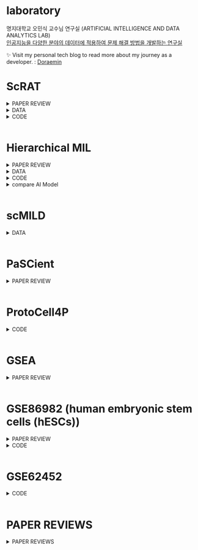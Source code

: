 # laboratory

명지대학교 오민식 교수님 연구실 (ARTIFICIAL INTELLIGENCE AND DATA ANALYTICS LAB)
<br>
[인공지능을 다양한 분야의 데이터에 적용하여 문제 해결 방법을 개발하는 연구실](https://ailab-mju.github.io/)

✨ Visit my personal tech blog to read more about my journey as a developer. : [Doraemin](https://doraemin.tistory.com/)

# ScRAT

<details>
<summary>PAPER REVIEW</summary>
<ul>
  <li><a href="https://doraemin.tistory.com/165" target="_blank">[ScRAT] Phenotype prediction from single-cell RNA-seq data using attention-based neural networks</a></li>
  <li><a href="https://doraemin.tistory.com/162" target="_blank">[ScRAT Flow] Phenotype prediction from single-cell RNA-seq data using attention-based neural networks</a></li>
</ul>
</details>

<details>
<summary>DATA</summary>
<ul>
  <li><a href="https://doraemin.tistory.com/164" target="_blank">[ScRAT] Exploratory Data (Summary)</a></li>
</ul>
</details>

<details>
<summary>CODE</summary>
<ul>
  <li><a href="https://doraemin.tistory.com/158" target="_blank">[ScRAT] scRNA Analysis</a></li>
  <li><a href="https://doraemin.tistory.com/159" target="_blank">[ScRAT] Code Demo</a></li>
  <li><a href="https://doraemin.tistory.com/161" target="_blank">[ScRAT] STEP 1. Sample mixup</a></li>
  <li><a href="https://doraemin.tistory.com/160" target="_blank">[ScRAT] utils.py_mixup()</a></li>
  <li><a href="https://doraemin.tistory.com/163" target="_blank">[ScRAT] STEP 2. Attention layer</a></li>
</ul>
</details>
<br>

# Hierarchical MIL

<details>
<summary>PAPER REVIEW</summary>
<ul>
  <li><a href="https://doraemin.tistory.com/167" target="_blank">[Hierarchical MIL] Incorporating Hierarchical Information into Multiple Instance Learning for Patient Phenotype Prediction with scRNA-seq Data</a></li>
  <li><a href="https://doraemin.tistory.com/172" target="_blank">[Optuna] Key Concepts and Descriptions</a></li>
  <li><a href="https://doraemin.tistory.com/174" target="_blank">[StratifiedKFold] Key Concepts and Descriptions</a></li>
</ul>
</details>

<details>
<summary>DATA</summary>
<ul>
  <li><a href="https://doraemin.tistory.com/166" target="_blank">[Hierarchical MIL] Exploratory Data (Summary)</a></li>
</ul>
</details>

<details>
<summary>CODE</summary>
<ul>
  <li><a href="https://doraemin.tistory.com/169" target="_blank">[Hierarchical MIL] scRNA Analysis</a></li>
  <li><a href="https://doraemin.tistory.com/173" target="_blank">[Hierarchical MIL] Code ; Train.py</a></li>
  <li><a href="https://doraemin.tistory.com/175" target="_blank">[Hierarchical MIL] Difference btw '.h5ad' and '.h5'</a></li>
  <li><a href="https://doraemin.tistory.com/176" target="_blank">[Hierarchical MIL] [Hierarchical MIL] Preprocessing Create '.h5ad'</a></li>
</ul>
</details>
<details>
<summary>compare AI Model</summary>
<ul>
  <li><a href="https://doraemin.tistory.com/188" target="_blank">[Hierarchical MIL] compare AI Model</a></li>
</ul>
</details>

<br>

# scMILD

<details>
<summary>DATA</summary>
<ul>
  <li><a href="https://doraemin.tistory.com/185" target="_blank">[scMILD] Datasets Download</a></li>
</ul>
</details>
<br>

# PaSCient

<details>
<summary>PAPER REVIEW</summary>
<ul>
  <li><a href="https://doraemin.tistory.com/189" target="_blank">[PaSCient] Learning multi-cellular representations of single-cell transcriptomics data enables characterization of patient-level disease states</a></li>
</ul>
</details>
<br>

# ProtoCell4P

<details>
<summary>CODE</summary>
<ul>
  <li><a href="https://doraemin.tistory.com/190" target="_blank">[ProtoCell 4P] scRNA Analysis</a></li>
</ul>
</details>
<br>

# GSEA

<details>
<summary>PAPER REVIEW</summary>
<ul>
  <li><a href="https://doraemin.tistory.com/204" target="_blank">[GSEA] Gene set enrichment analysis (GSEA),Pathway Enrichment analysis,Gene Ontology Enrichment analysis</a></li>
  <li><a href="https://doraemin.tistory.com/44" target="_blank">[GSEA] Paper review detail</a></li>
</ul>
</details>
<br>

# GSE86982 (human embryonic stem cells (hESCs))

<details>
<summary>PAPER REVIEW</summary>
<ul>
  <li><a href="https://doraemin.tistory.com/203" target="_blank">Single-cell RNA-seq data analysis reveals functionally relevant biomarkers of early brain development and their regulatory footprints in human embryonic stem cells (hESCs)</a></li>
</ul>
</details>

<details>
<summary>CODE</summary>
<ul>
  <li><a href="https://doraemin.tistory.com/37" target="_blank">[Seurat] Single cell Analysis</a></li>
  <li><a href="https://doraemin.tistory.com/38" target="_blank">[Seurat] [MAST] DEGs 분석</a></li>
  <li><a href="https://doraemin.tistory.com/39" target="_blank">[Seurat] [limma] DEGs Analysis</a></li>
  <li><a href="https://doraemin.tistory.com/40" target="_blank">[Seurat] [DESeq2] DEGs Analysis</a></li>
  <li><a href="https://doraemin.tistory.com/41" target="_blank">[MAST], [limma], [DESeq2] Common DEGs Analysis</a></li>
  <li><a href="https://doraemin.tistory.com/202" target="_blank">GSE86982 Analysis Summary</a></li>
</ul>
</details>
<br>

# GSE62452

<details>
<summary>CODE</summary>
<ul>
  <li><a href="https://doraemin.tistory.com/205" target="_blank">GSE62452 (microarray) Analysis Result</a></li>
</ul>
</details>
<br>

# PAPER REVIEWS

<details>
<summary>PAPER REVIEWS</summary>
<ul>
  <li><a href="https://doraemin.tistory.com/206" target="_blank">Transcriptome analysis based onmachine learning reveals a role forautoinflammatory genes of chronicnonbacterial osteomyelitis (CNO)</a></li>
  <li><a href="https://doraemin.tistory.com/207" target="_blank">[DESeq2] Moderated estimation of fold change and dispersion for RNA-seq data with DESeq2</a></li>
  <li><a href="https://doraemin.tistory.com/208" target="_blank">[DESeq2] Materials and methods</a></li>
  <li><a href="https://doraemin.tistory.com/209" target="_blank">[WGCNA] WGCNA: an R package for weighted correlation network analysis</a></li>
  <li><a href="https://doraemin.tistory.com/210" target="_blank">The limits of molecular signaturesfor pancreaticductal adenocarcinoma subtyping (PDAC)</a></li>
  <li><a href="https://doraemin.tistory.com/211" target="_blank">[CoT] Chain-of-Thought Prompting Elicits Reasoning in Large Language Models</a></li>
  <li><a href="https://doraemin.tistory.com/216" target="_blank">Isoform Function Prediction Using a Deep Neural Network</a></li>
</ul>
</details>
<!--
<details>
<summary></summary>
<ul>
  <li><a href="https://doraemin.tistory.com/" target="_blank"></a></li>
  <li><a href="https://doraemin.tistory.com/" target="_blank"></a></li>
</ul>
</details>
 -->

